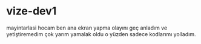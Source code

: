 # vize-dev1
mayintarlasi
hocam ben ana ekran yapma olayını geç anladım ve yetiştiremedim çok yarım yamalak oldu o yüzden sadece kodlarımı yolladım.
